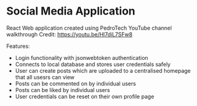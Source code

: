 # Social Media Application

React Web application created using PedroTech YouTube channel walkthrough Credit: https://youtu.be/Hl7diL7SFw8

Features:
- Login functionality with jsonwebtoken authentication
- Connects to local database and stores user credentials safely
- User can create posts which are uploaded to a centralised homepage that all usesrs can view
- Posts can be commented on by individual users
- Posts can be liked by individual users
- User credentials can be reset on their own profile page
